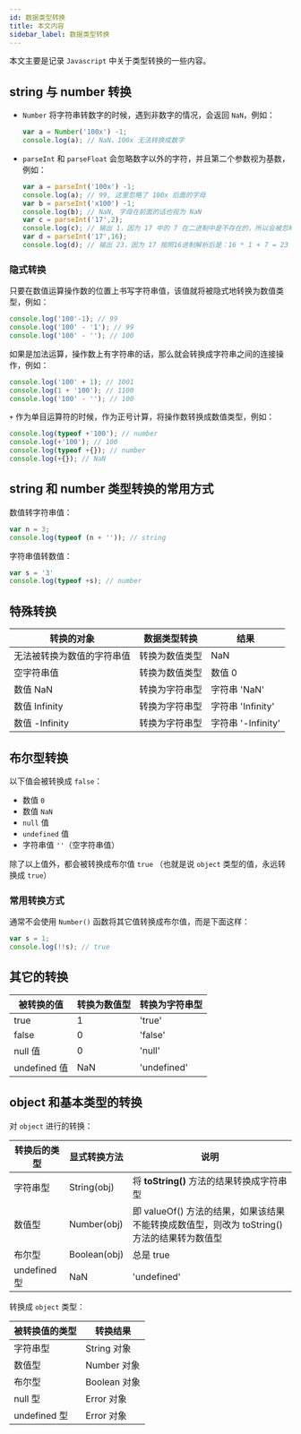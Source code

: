 ```yaml
---
id: 数据类型转换
title: 本文内容
sidebar_label: 数据类型转换
---
```


本文主要是记录 `Javascript` 中关于类型转换的一些内容。



## string 与 number 转换

- `Number` 将字符串转数字的时候，遇到非数字的情况，会返回 `NaN`，例如：

  ```javascript
  var a = Number('100x') -1;
  console.log(a); // NaN，100x 无法转换成数字
  ```

- `parseInt` 和 `parseFloat` 会忽略数字以外的字符，并且第二个参数视为基数，例如：

  ```javascript
  var a = parseInt('100x') -1;
  console.log(a); // 99, 这里忽略了 100x 后面的字母
  var b = parseInt('x100') -1;
  console.log(b); // NaN, 字母在前面的话也视为 NaN
  var c = parseInt('17',2);
  console.log(c); // 输出 1，因为 17 中的 7 在二进制中是不存在的，所以会被忽略掉，解析为 1
  var d = parseInt('17',16);
  console.log(d); // 输出 23，因为 17 按照16进制解析后是：16 * 1 + 7 = 23
  ```

### 隐式转换

只要在数值运算操作数的位置上书写字符串值，该值就将被隐式地转换为数值类型，例如：

```javascript
console.log('100'-1); // 99
console.log('100' - '1'); // 99
console.log('100' - ''); // 100
```

如果是加法运算，操作数上有字符串的话，那么就会转换成字符串之间的连接操作，例如：

```javascript
console.log('100' + 1); // 1001
console.log(1 + '100'); // 1100
console.log('100' - ''); // 100
```

`+` 作为单目运算符的时候，作为正号计算，将操作数转换成数值类型，例如：

```javascript
console.log(typeof +'100'); // number
console.log(+'100'); // 100
console.log(typeof +{}); // number
console.log(+{}); // NaN
```



## string 和 number 类型转换的常用方式

数值转字符串值：

```javascript
var n = 3;
console.log(typeof (n + '')); // string
```

字符串值转数值：

```javascript
var s = '3'
console.log(typeof +s); // number
```



## 特殊转换

| 转换的对象                 | 数据类型转换   | 结果               |
| -------------------------- | -------------- | ------------------ |
| 无法被转换为数值的字符串值 | 转换为数值类型 | NaN                |
| 空字符串值                 | 转换为数值类型 | 数值 0             |
| 数值 NaN                   | 转换为字符串型 | 字符串 'NaN'       |
| 数值 Infinity              | 转换为字符串型 | 字符串 'Infinity'  |
| 数值 -Infinity             | 转换为字符串型 | 字符串 '-Infinity' |



## 布尔型转换

以下值会被转换成 `false`：

- 数值 `0`
- 数值 `NaN`
- `null` 值
- `undefined` 值
- 字符串值 `''`（空字符串值）



除了以上值外，都会被转换成布尔值 `true` （也就是说 `object` 类型的值，永远转换成 `true`）

 ### 常用转换方式

通常不会使用 `Number()` 函数将其它值转换成布尔值，而是下面这样：

```javascript
var s = 1;
console.log(!!s); // true
```



## 其它的转换

| 被转换的值   | 转换为数值型 | 转换为字符串型 |
| ------------ | ------------ | -------------- |
| true         | 1            | 'true'         |
| false        | 0            | 'false'        |
| null 值      | 0            | 'null'         |
| undefined 值 | NaN          | 'undefined'    |



## object 和基本类型的转换

对 `object` 进行的转换：

| 转换后的类型 | 显式转换方法 | 说明                                                         |
| ------------ | ------------ | ------------------------------------------------------------ |
| 字符串型     | String(obj)  | 将 **toString()** 方法的结果转换成字符串型                   |
| 数值型       | Number(obj)  | 即 valueOf() 方法的结果，如果该结果不能转换成数值型，则改为 toString() 方法的结果转为数值型 |
| 布尔型       | Boolean(obj) | 总是 true                                                    |
| undefined 型 | NaN          | 'undefined'                                                  |



转换成 `object` 类型：

| 被转换值的类型 | 转换结果     |
| -------------- | ------------ |
| 字符串型       | String 对象  |
| 数值型         | Number 对象  |
| 布尔型         | Boolean 对象 |
| null 型        | Error 对象   |
| undefined 型   | Error 对象   |

